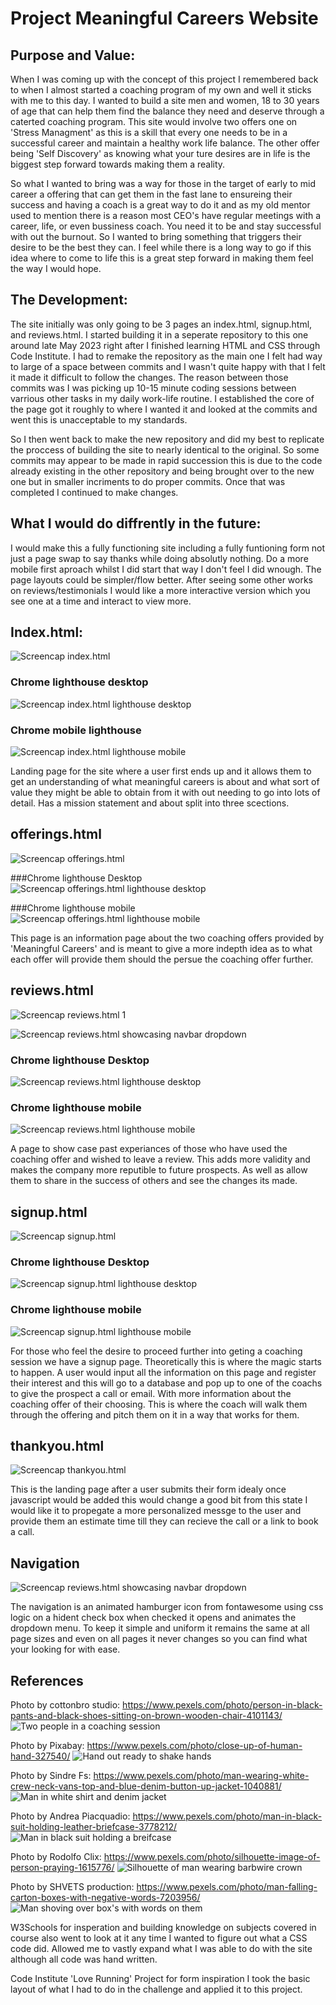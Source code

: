 # Project Meaningful Careers Website

## Purpose and Value:

When I was coming up with the concept of this project I remembered back to when I almost started a coaching program of my own and well it sticks with me to this day. I wanted to build a site men and women, 18 to 30 years of age that can help them find the balance they need and deserve through a caterted coaching program. This site would involve two offers one on 'Stress Managment' as this is a skill that every one needs to be in a successful career and maintain a healthy work life balance. The other offer being 'Self Discovery' as knowing what your ture desires are in life is the biggest step forward towards making them a reality.

So what I wanted to bring was a way for those in the target of early to mid career a offering that can get them in the fast lane to ensureing their success and having a coach is a great way to do it and as my old mentor used to mention there is a reason most CEO's have regular meetings with a career, life, or  even bussiness coach. You need it to be and stay successful with out the burnout. So I wanted to bring something that triggers their desire to be the best they can. I feel while there is a long way to go if this idea where to come to life this is a great step forward in making them feel the way I would hope.

## The Development:

The site initially was only going to be 3 pages an index.html, signup.html, and reviews.html. I started building it in a seperate repository to this one around late May 2023 right after I finished learning HTML and CSS through Code Institute. I had to remake the repository as the main one I felt had way to large of a space between commits and I wasn't quite happy with that I felt it made it difficult to follow the changes. The reason between those commits was I was picking up 10-15 minute coding sessions between varrious other tasks in my daily work-life routine. I established the core of the page got it roughly to where I wanted it and looked at the commits and went this is unacceptable to my standards.

So I then went back to make the new repository and did my best to replicate the proccess of building the site to nearly identical to the original. So some commits may appear to be made in rapid succession this is due to the code already existing in the other repository and being brought over to the new one but in smaller incriments to do proper commits. Once that was completed I continued to make changes.

## What I would do diffrently in the future:

I would make this a fully functioning site including a fully funtioning form not just a page swap to say thanks while doing absolutly nothing. Do a more mobile first aproach whilst I did start that way I don't feel I did wnough. The page layouts could be simpler/flow better. After seeing some other works on reviews/testimonials I would like a more interactive version which you see one at a time and interact to view more. 

## Index.html:

![Screencap index.html](assets/images/meaningfulcareersreadmeimg/meaningful_index.png)

### Chrome lighthouse desktop
![Screencap index.html lighthouse desktop](assets/images/meaningfulcareersreadmeimg/meaningful_lighthouse_desktop.png)

### Chrome mobile lighthouse
![Screencap index.html lighthouse mobile](assets/images/meaningfulcareersreadmeimg/meaningful_lighthouse_mobile.png)

Landing page for the site where a user first ends up and it allows them to get an understanding of what meaningful careers is about and what sort of value they might be able to obtain from it with out needing to go into lots of detail. Has a mission statement and about split into three scections.


## offerings.html

![Screencap offerings.html](assets/images/meaningfulcareersreadmeimg/meaningful_offers.png)

###Chrome lighthouse Desktop
![Screencap offerings.html lighthouse desktop](assets/images/meaningfulcareersreadmeimg/meaningful_offer_lighthouse_desktop.png)

###Chrome lighthouse mobile
![Screencap offerings.html lighthouse mobile](assets/images/meaningfulcareersreadmeimg/meaningful_offer_lighthouse_mobile.png)

This page is an information page about the two coaching offers provided by 'Meaningful Careers' and is meant to give a more indepth idea as to what each offer will provide them should the persue the coaching offer further.


## reviews.html

![Screencap reviews.html 1](assets/images/meaningfulcareersreadmeimg/meaningful_reviews.png)

![Screencap reviews.html showcasing navbar dropdown](assets/images/meaningfulcareersreadmeimg/meaningful_reviews2.png)

### Chrome lighthouse Desktop
![Screencap reviews.html lighthouse desktop](assets/images/meaningfulcareersreadmeimg/meaningful_review_lighthouse_desktop.png)

### Chrome lighthouse mobile
![Screencap reviews.html lighthouse mobile](assets/images/meaningfulcareersreadmeimg/meaningful_review_lighthouse_mobile.png)

A page to show case past experiances of those who have used the coaching offer and wished to leave a review. This adds more validity and makes the company more reputible to future prospects. As well as allow them to share in the success of others and see the changes its made.


## signup.html

![Screencap signup.html](assets/images/meaningfulcareersreadmeimg/meaningful_signup.png)

### Chrome lighthouse Desktop
![Screencap signup.html lighthouse desktop](assets/images/meaningfulcareersreadmeimg/meaningful_signup_lighthouse_desktop.png)

### Chrome lighthouse mobile
![Screencap signup.html lighthouse mobile](assets/images/meaningfulcareersreadmeimg/meaningful_signup_lighthouse_mobile.png)

For those who feel the desire to proceed further into geting a coaching session we have a signup page. Theoretically this is where the magic starts to happen. A user would input all the information on this page and register their interest and this will go to a database and pop up to one of the coachs to give the prospect a call or email. With more information about the coaching offer of their choosing. This is where the coach will walk them through the offering and pitch them on it in a way that works for them.


## thankyou.html

![Screencap thankyou.html](assets/images/meaningfulcareersreadmeimg/meaningful_thanks.png)

This is the landing page after a user submits their form idealy once javascript would be added this would change a good bit from this state I would like it to propegate a more personalized messge to the user and provide them an estimate time till they can recieve the call or a link to book a call.

## Navigation
![Screencap reviews.html showcasing navbar dropdown](assets/images/meaningfulcareersreadmeimg/meaningful_reviews2.png)

The navigation is an animated hamburger icon from fontawesome using css logic on a hident check box when checked it opens and animates the dropdown menu. To keep it simple and uniform it remains the same at all page sizes and even on all pages it never changes so you can find what your looking for with ease.

## References
Photo by cottonbro studio: https://www.pexels.com/photo/person-in-black-pants-and-black-shoes-sitting-on-brown-wooden-chair-4101143/
![Two people in a coaching session](assets/images/coachingsession.webp)

Photo by Pixabay: https://www.pexels.com/photo/close-up-of-human-hand-327540/
![Hand out ready to shake hands](assets/images/reachingforhandshakeinsuit.webp)

Photo by Sindre Fs: https://www.pexels.com/photo/man-wearing-white-crew-neck-vans-top-and-blue-denim-button-up-jacket-1040881/
![Man in white shirt and denim jacket](assets/images/maninvansshirtfacingleft.webp)

Photo by Andrea Piacquadio: https://www.pexels.com/photo/man-in-black-suit-holding-leather-briefcase-3778212/
![Man in black suit holding a breifcase](assets/images/manandbriefcase.webp)

Photo by Rodolfo Clix: https://www.pexels.com/photo/silhouette-image-of-person-praying-1615776/
![Silhouette of man wearing barbwire crown](assets/images/barbwirecrown.webp)

Photo by SHVETS production: https://www.pexels.com/photo/man-falling-carton-boxes-with-negative-words-7203956/
![Man shoving over box's with words on them](assets/images/boxfall.webp)

W3Schools for insperation and building knowledge on subjects covered in course also went to look at it any time I wanted to figure out what a CSS code did. Allowed me to vastly expand what I was able to do with the site although all code was hand written.

Code Institute 'Love Running' Project for form inspiration I took the basic layout of what I had to do in the challenge and applied it to this project.